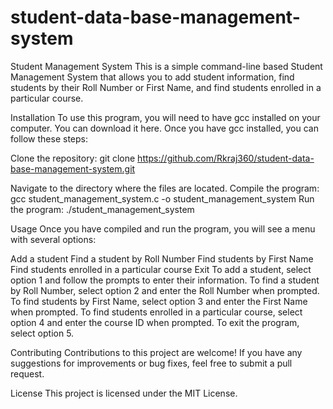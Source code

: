 # student-data-base-management-system
Student Management System
This is a simple command-line based Student Management System that allows you to add student information, find students by their Roll Number or First Name, and find students enrolled in a particular course.

Installation
To use this program, you will need to have gcc installed on your computer. You can download it here. Once you have gcc installed, you can follow these steps:

Clone the repository: git clone https://github.com/Rkraj360/student-data-base-management-system.git

Navigate to the directory where the files are located. Compile the program: gcc student_management_system.c -o student_management_system Run the program: ./student_management_system

Usage
Once you have compiled and run the program, you will see a menu with several options:

Add a student Find a student by Roll Number Find students by First Name Find students enrolled in a particular course Exit To add a student, select option 1 and follow the prompts to enter their information. To find a student by Roll Number, select option 2 and enter the Roll Number when prompted. To find students by First Name, select option 3 and enter the First Name when prompted. To find students enrolled in a particular course, select option 4 and enter the course ID when prompted. To exit the program, select option 5.

Contributing
Contributions to this project are welcome! If you have any suggestions for improvements or bug fixes, feel free to submit a pull request.

License
This project is licensed under the MIT License.
